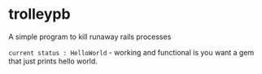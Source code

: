 # trolleypb
A simple program to kill runaway rails processes

`current status : HelloWorld` - working and functional is you want a gem that just prints hello world.
